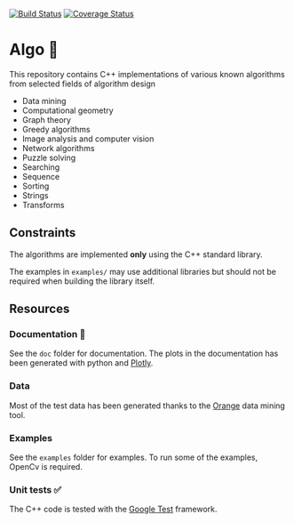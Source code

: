 [![Build Status](https://travis-ci.org/alex011235/algo.svg?branch=master)](https://travis-ci.org/alex011235/algo) [![Coverage Status](https://coveralls.io/repos/github/alex011235/algo/badge.svg?branch=master)](https://coveralls.io/github/alex011235/algo?branch=master)

Algo :rocket:
===============================
This repository contains C++ implementations of various known algorithms from selected fields of algorithm design

* Data mining
* Computational geometry
* Graph theory
* Greedy algorithms
* Image analysis and computer vision
* Network algorithms
* Puzzle solving
* Searching
* Sequence
* Sorting
* Strings
* Transforms

## Constraints

The algorithms are implemented **only** using the C++ standard library.

The examples in `examples/` may use additional libraries but should not be required when building the library itself.

## Resources

### Documentation :paperclip:

See the `doc` folder for documentation. The plots in the documentation has been generated with python and [Plotly](https://plotly.com).

### Data
Most of the test data has been generated thanks to the [Orange](https://orange.biolab.si) data mining tool.

### Examples

See the `examples` folder for examples. To run some of the examples, OpenCv is required.

### Unit tests :white_check_mark:
The C++ code is tested with the [Google Test](https://github.com/google/googletest) framework. 

